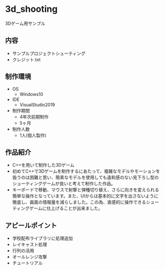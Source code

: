 # 3d_shooting
3Dゲーム用サンプル

## 内容
* サンプルプロジェクトシューティング
* クレジット.txt

## 制作環境
* OS
  * Windows10
* IDE
  * VisualStudio2019
* 制作期間
  * 4年次前期制作
  * 5ヶ月
* 制作人数
  * 1人(個人製作)
## 作品紹介
* C++を用いて制作した3Dゲーム
* 初めてC++で3Dゲームを制作するにあたって、複雑なモデルやモーションを扱うのは困難と思い、簡素なモデルを使用しても違和感のない見下ろし型のシューティングゲームが良いと考えて制作した作品。
* キーボードで移動、マウスで射撃と弾種切り替え、さらに向きを変えられる簡単な操作となっています。また、UIからは基本的に文字を出さないように徹底し、画面の情報量を減らしました。この為、直感的に操作できるシューティングゲームに仕上げることが出来ました。
## アピールポイント
 * 学校配布ライブラリに処理追加
 * レイキャスト処理
 * 行列の活用
 * オールレンジ攻撃
 * チュートリアル


